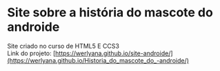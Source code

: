 # Site sobre a história do mascote do androide
 Site criado no curso de HTML5 E CCS3 <br>
 Link do projeto: [https://werlyana.github.io/site-androide/](https://werlyana.github.io/Historia_do_mascote_do_-androide/)
